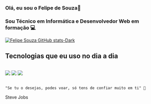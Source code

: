 ### Olá, eu sou o Felipe de Souza👋

### Sou Técnico em Informática e Desenvolvedor Web em formação 💻

[![Felipe Souza GitHub stats-Dark](https://github-readme-stats.vercel.app/api?username=felipesouza&show_icons=true&theme=dark#gh-dark-mode-only)](https://github.com/anuraghazra/github-readme-stats#gh-dark-mode-only)



## Tecnologias que eu uso no dia a dia 

<div style="display: inline_block"><br/>
 <img  src="https://img.shields.io/badge/HTML5-E34F26?style=for-the-badge&logo=html5&logoColor=white"/>
 <img src="https://img.shields.io/badge/CSS3-1572B6?style=for-the-badge&logo=css3&logoColor=white"/>
 <img src="https://img.shields.io/badge/JavaScript-323330?style=for-the-badge&logo=javascript&logoColor=F7DF1E">
</div><br/>


    "Se tu o desejas, podes voar, só tens de confiar muito em ti" 🚀
Steve Jobs 
